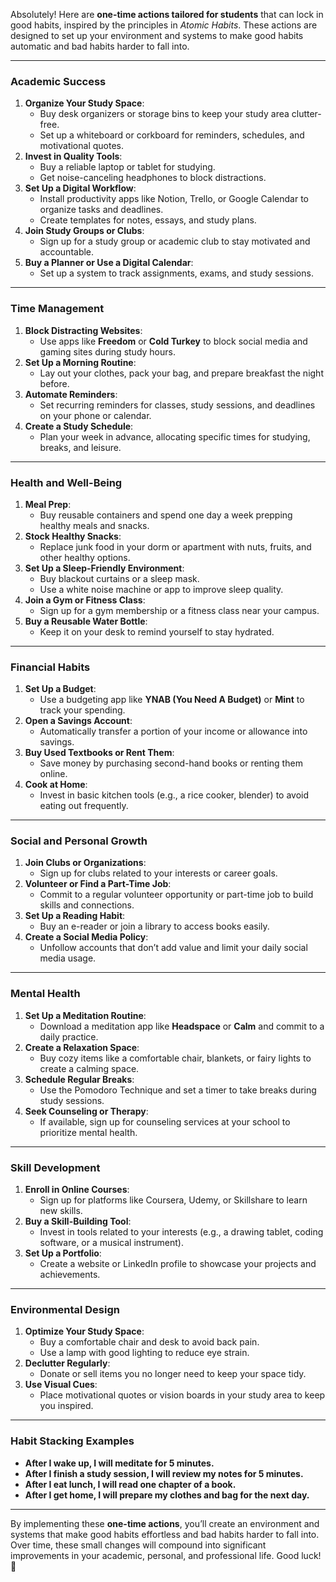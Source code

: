 Absolutely! Here are **one-time actions tailored for students** that can lock in good habits, inspired by the principles in *Atomic Habits*. These actions are designed to set up your environment and systems to make good habits automatic and bad habits harder to fall into.

---

### **Academic Success**
1. **Organize Your Study Space**:
   - Buy desk organizers or storage bins to keep your study area clutter-free.
   - Set up a whiteboard or corkboard for reminders, schedules, and motivational quotes.
2. **Invest in Quality Tools**:
   - Buy a reliable laptop or tablet for studying.
   - Get noise-canceling headphones to block distractions.
3. **Set Up a Digital Workflow**:
   - Install productivity apps like Notion, Trello, or Google Calendar to organize tasks and deadlines.
   - Create templates for notes, essays, and study plans.
4. **Join Study Groups or Clubs**:
   - Sign up for a study group or academic club to stay motivated and accountable.
5. **Buy a Planner or Use a Digital Calendar**:
   - Set up a system to track assignments, exams, and study sessions.

---

### **Time Management**
1. **Block Distracting Websites**:
   - Use apps like **Freedom** or **Cold Turkey** to block social media and gaming sites during study hours.
2. **Set Up a Morning Routine**:
   - Lay out your clothes, pack your bag, and prepare breakfast the night before.
3. **Automate Reminders**:
   - Set recurring reminders for classes, study sessions, and deadlines on your phone or calendar.
4. **Create a Study Schedule**:
   - Plan your week in advance, allocating specific times for studying, breaks, and leisure.

---

### **Health and Well-Being**
1. **Meal Prep**:
   - Buy reusable containers and spend one day a week prepping healthy meals and snacks.
2. **Stock Healthy Snacks**:
   - Replace junk food in your dorm or apartment with nuts, fruits, and other healthy options.
3. **Set Up a Sleep-Friendly Environment**:
   - Buy blackout curtains or a sleep mask.
   - Use a white noise machine or app to improve sleep quality.
4. **Join a Gym or Fitness Class**:
   - Sign up for a gym membership or a fitness class near your campus.
5. **Buy a Reusable Water Bottle**:
   - Keep it on your desk to remind yourself to stay hydrated.

---

### **Financial Habits**
1. **Set Up a Budget**:
   - Use a budgeting app like **YNAB (You Need A Budget)** or **Mint** to track your spending.
2. **Open a Savings Account**:
   - Automatically transfer a portion of your income or allowance into savings.
3. **Buy Used Textbooks or Rent Them**:
   - Save money by purchasing second-hand books or renting them online.
4. **Cook at Home**:
   - Invest in basic kitchen tools (e.g., a rice cooker, blender) to avoid eating out frequently.

---

### **Social and Personal Growth**
1. **Join Clubs or Organizations**:
   - Sign up for clubs related to your interests or career goals.
2. **Volunteer or Find a Part-Time Job**:
   - Commit to a regular volunteer opportunity or part-time job to build skills and connections.
3. **Set Up a Reading Habit**:
   - Buy an e-reader or join a library to access books easily.
4. **Create a Social Media Policy**:
   - Unfollow accounts that don’t add value and limit your daily social media usage.

---

### **Mental Health**
1. **Set Up a Meditation Routine**:
   - Download a meditation app like **Headspace** or **Calm** and commit to a daily practice.
2. **Create a Relaxation Space**:
   - Buy cozy items like a comfortable chair, blankets, or fairy lights to create a calming space.
3. **Schedule Regular Breaks**:
   - Use the Pomodoro Technique and set a timer to take breaks during study sessions.
4. **Seek Counseling or Therapy**:
   - If available, sign up for counseling services at your school to prioritize mental health.

---

### **Skill Development**
1. **Enroll in Online Courses**:
   - Sign up for platforms like Coursera, Udemy, or Skillshare to learn new skills.
2. **Buy a Skill-Building Tool**:
   - Invest in tools related to your interests (e.g., a drawing tablet, coding software, or a musical instrument).
3. **Set Up a Portfolio**:
   - Create a website or LinkedIn profile to showcase your projects and achievements.

---

### **Environmental Design**
1. **Optimize Your Study Space**:
   - Buy a comfortable chair and desk to avoid back pain.
   - Use a lamp with good lighting to reduce eye strain.
2. **Declutter Regularly**:
   - Donate or sell items you no longer need to keep your space tidy.
3. **Use Visual Cues**:
   - Place motivational quotes or vision boards in your study area to keep you inspired.

---

### **Habit Stacking Examples**
- **After I wake up, I will meditate for 5 minutes.**
- **After I finish a study session, I will review my notes for 5 minutes.**
- **After I eat lunch, I will read one chapter of a book.**
- **After I get home, I will prepare my clothes and bag for the next day.**

---

By implementing these **one-time actions**, you’ll create an environment and systems that make good habits effortless and bad habits harder to fall into. Over time, these small changes will compound into significant improvements in your academic, personal, and professional life. Good luck! 🚀